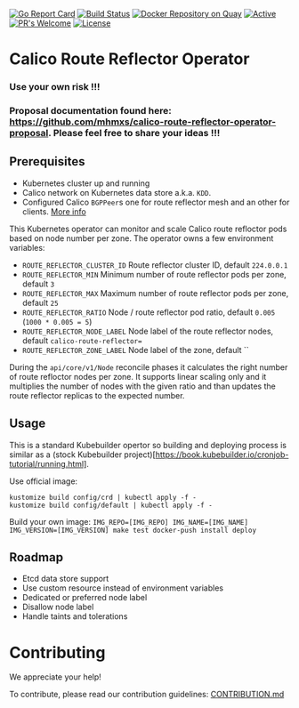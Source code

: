 [![Go Report Card](https://goreportcard.com/badge/github.com/mhmxs/calico-route-reflector-operator)](https://goreportcard.com/report/mhmxs/calico-route-reflector-operator) [![Build Status](https://travis-ci.org/mhmxs/calico-route-reflector-operator.svg?branch=master)](https://travis-ci.org/mhmxs/calico-route-reflector-operator) [![Docker Repository on Quay](https://quay.io/repository/mhmxs/calico-route-reflector-controller/status "Docker Repository on Quay")](https://quay.io/repository/mhmxs/calico-route-reflector-controller) [![Active](http://img.shields.io/badge/Status-Active-green.svg)](https://github.com/mhmxs/calico-route-reflector-operator) [![PR's Welcome](https://img.shields.io/badge/PRs-welcome-brightgreen.svg?style=flat)](https://github.com/mhmxs/calico-route-reflector-operator/pulls) [![License](https://img.shields.io/badge/License-Apache%202.0-blue.svg)](https://opensource.org/licenses/Apache-2.0)

# Calico Route Reflector Operator

### Use your own risk !!!

### Proposal documentation found here: https://github.com/mhmxs/calico-route-reflector-operator-proposal. Please feel free to share your ideas !!!

## Prerequisites

 * Kubernetes cluster up and running
 * Calico network on Kubernetes data store a.k.a. `KDD`.
 * Configured Calico `BGPPeer`s one for route reflector mesh and an other for clients. [More info](https://docs.projectcalico.org/getting-started/kubernetes/hardway/configure-bgp-peering)

This Kubernetes operator can monitor and scale Calico route refloctor pods based on node number per zone. The operator owns a few environment variables:
 * `ROUTE_REFLECTOR_CLUSTER_ID` Route reflector cluster ID, default `224.0.0.1`
 * `ROUTE_REFLECTOR_MIN` Minimum number of route reflector pods per zone, default `3`
 * `ROUTE_REFLECTOR_MAX` Maximum number of route reflector pods per zone, default `25`
 * `ROUTE_REFLECTOR_RATIO` Node / route reflector pod ratio, default `0.005` (`1000 * 0.005 = 5`)
 * `ROUTE_REFLECTOR_NODE_LABEL` Node label of the route reflector nodes, default `calico-route-reflector=`
 * `ROUTE_REFLECTOR_ZONE_LABEL` Node label of the zone, default ``

During the `api/core/v1/Node` reconcile phases it calculates the right number of route refloctor nodes per zone. It supports linear scaling only and it multiplies the number of nodes with the given ratio and than updates the route reflector replicas to the expected number.

## Usage

This is a standard Kubebuilder opertor so building and deploying process is similar as a (stock Kubebuilder project)[https://book.kubebuilder.io/cronjob-tutorial/running.html].

Use official image:
```
kustomize build config/crd | kubectl apply -f -
kustomize build config/default | kubectl apply -f -
```

Build your own image:
`IMG_REPO=[IMG_REPO] IMG_NAME=[IMG_NAME] IMG_VERSION=[IMG_VERSION] make test docker-push install deploy`

## Roadmap

 * Etcd data store support
 * Use custom resource instead of environment variables
 * Dedicated or preferred node label
 * Disallow node label
 * Handle taints and tolerations

# Contributing

We appreciate your help!

To contribute, please read our contribution guidelines: [CONTRIBUTION.md](CONTRIBUTION.md)
